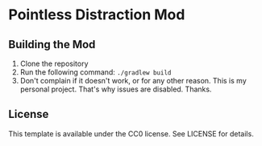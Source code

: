 # Pointless Distraction Mod

## Building the Mod

1. Clone the repository
2. Run the following command: ``./gradlew build``
3. Don't complain if it doesn't work, or for any other reason. This is my personal project. That's why issues are disabled. Thanks.

## License

This template is available under the CC0 license. See LICENSE for details.
